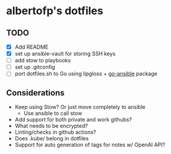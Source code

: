 # albertofp's dotfiles

## TODO

- [x] Add README
- [x] set up ansible-vault for storing SSH keys
- [ ] add stow to playbooks
- [ ] set up .gitconfig
- [ ] port dotfiles.sh to Go using lipgloss + [go-ansible](https://github.com/apenella/go-ansible) package

## Considerations

- Keep using Stow? Or just move completely to ansible
  - Use ansible to call stow
- Add support for both private and work githubs?
- What needs to be encrypted?
- Linting/checks in github actions?
- Does .kube/ belong in dotfiles
- Support for auto generation of tags for notes w/ OpenAI API?
